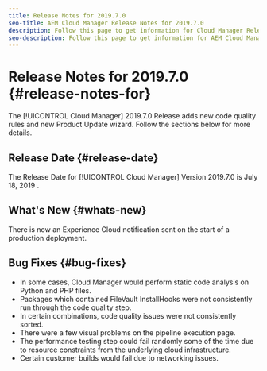 ```yaml
---
title: Release Notes for 2019.7.0
seo-title: AEM Cloud Manager Release Notes for 2019.7.0
description: Follow this page to get information for Cloud Manager Release 2019.7.0.
seo-description: Follow this page to get information for AEM Cloud Manager Release 2019.7.0.
---
```

# Release Notes for 2019.7.0 {#release-notes-for}

The [!UICONTROL Cloud Manager] 2019.7.0 Release adds new code quality rules and new Product Update wizard. Follow the sections below for more details.

## Release Date {#release-date}

The Release Date for [!UICONTROL Cloud Manager] Version 2019.7.0 is July 18, 2019 .

## What's New {#whats-new}

There is now an Experience Cloud notification sent on the start of a production deployment.

## Bug Fixes {#bug-fixes}

* In some cases, Cloud Manager would perform static code analysis on Python and PHP files.
* Packages which contained FileVault InstallHooks were not consistently run through the code quality step.
* In certain combinations, code quality issues were not consistently sorted.
* There were a few visual problems on the pipeline execution page.
* The performance testing step could fail randomly some of the time due to resource constraints from the underlying cloud infrastructure.
* Certain customer builds would fail due to networking issues.